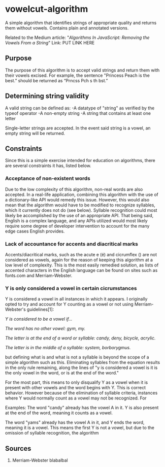 # vowelcut-algorithm
A simple algorithm that identifies strings of appropriate quality and returns them without vowels. Contains plain and annotated versions.

Related to the Medium article: "*Algorithms In JavaScript: Removing the Vowels From a String*"
Link: PUT LINK HERE

## Purpose

The purpose of this algorithm is to accept valid strings and return them with their vowels excised. For example, the sentence "Princess Peach is the best.” should be returned as “Prncss Pch s th bst.”

## Determining string validity

A valid string can be defined as:
-A datatype of "string" as verified by the typeof operator
-A non-empty string
-A string that contains at least one letter

Single-letter strings are accepted. In the event said string is a vowel, an empty string will be returned.

## Constraints

Since this is a simple exercise intended for education on algorithms, there are several constraints it has, listed below.

### Acceptance of non-existent words

Due to the low complexity of this algorithm, non-real words are also accepted. In a real-life application, combining this algorithm with the use of a dictionary-like API would remedy this issue. However, this would also mean that the algorithm would have to be modified to recognize syllables, which it currently does not do (see below). Syllable recognition could most likely be accomplished by the use of an appropriate API. That being said, English is a complex language, and any APIs utilized would most likely require some degree of developer intervention to account for the many edge cases English provides.

### Lack of accountance for accents and diacritical marks

Accents/diacritical marks, such as the acute e (é) and cicrumflex () are not considered as vowels, again for the reason of keeping this algorithm at a low level of complexity. This is the most easily remedied solution, as lists of accented characters in the English language can be found on sites such as fonts.com and Merriam-Webster.

### Y is only considered a vowel in certain cicrumstances

Y is considered a vowel in all instances in which it appears. I originally opted to try and account for Y counting as a vowel or not using Merriam-Webster's guidelines[1]:

*Y is considered to be a vowel if…*

*The word has no other vowel: gym, my.*

*The letter is at the end of a word or syllable: candy, deny, bicycle, acrylic.*

*The letter is in the middle of a syllable: system, borborygmus.*

but defining what is and what is not a syllable is beyond the scope of a simple algorithm such as this. Eliminating syllables from the equation results in the only rule remaining, along the lines of "y is considered a vowel is it is the only vowel in the word, or is at the end of the word." 

For the most part, this means to only disqualify Y as a vowel when it is present with other vowels and the word begins with Y. This is correct behavior. However because of the elimination of syllable criteria, instances where Y would normally count as a vowel may not be recognized. For

Examples:
The word "candy" already has the vowel A in it. Y is also present at the end of the word, meaning it counts as a vowel.

The word "yams" already has the vowel A in it, and Y ends the word, meaning it is a vowel. This means the first Y is not a vowel, but due to the omission of syllable recognition, the algorithm 

## Sources
1. Merriam-Webster blabalbal
